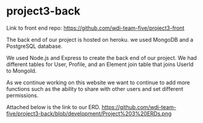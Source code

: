 # project3-back

Link to front end repo: https://github.com/wdi-team-five/project3-front

The back end of our project is hosted on heroku. we used MongoDB and a PostgreSQL database.

We used Node.js and Express to create the back end of our project. We had different tables for User, Profile, and an Element join table that joins UserId to MongoId.

As we continue working on this website we want to continue to add more functions such as the ability to share with other users and set different permissions.

Attached below is the link to our ERD.
https://github.com/wdi-team-five/project3-back/blob/development/Project%203%20ERDs.png
